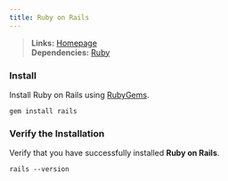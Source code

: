 ```yaml
---
title: Ruby on Rails
---
```


> **Links:** [Homepage](http://rubyonrails.org/)  
> **Dependencies:** [Ruby](/ruby-22/)


### Install

Install Ruby on Rails using [RubyGems](http://rubygems.org/).

	gem install rails


### Verify the Installation

Verify that you have successfully installed **Ruby on Rails**.

	rails --version
